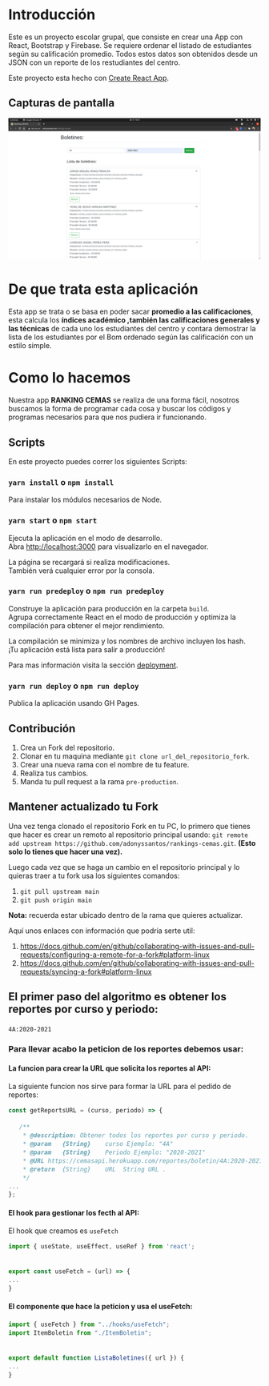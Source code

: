 # Introducción

Este es un proyecto escolar grupal, que consiste en crear una App con React, Bootstrap y Firebase. Se requiere ordenar el listado de estudiantes según su calificación promedio. Todos estos datos son obtenidos desde un JSON con un reporte de los restudiantes del centro.

Este proyecto esta hecho con [Create React App](https://github.com/facebook/create-react-app).


## Capturas de pantalla

![](./assets/img/main-section.png)

# De que trata esta aplicación

Esta app se trata o se basa en poder sacar **promedio a las calificaciones**, esta calcula los **índices académico ,**también las calificaciones generales** y las técnicas**  de cada uno los estudiantes del centro y contara demostrar la lista de los estudiantes por el Bom ordenado según las calificación con un estilo simple. 

# Como lo hacemos 

Nuestra app **RANKING CEMAS** se realiza de una forma fácil, nosotros buscamos la forma de programar cada cosa y buscar los códigos y programas necesarios para que nos pudiera ir funcionando.

## Scripts

En este proyecto puedes correr los siguientes Scripts:

### `yarn install` o `npm install`

Para instalar los módulos necesarios de Node.

### `yarn start` o ``npm start``

Ejecuta la aplicación en el modo de desarrollo. \
Abra [http://localhost:3000](http://localhost:3000) para visualizarlo en el navegador.

La página se recargará si realiza modificaciones. \
También verá cualquier error por la consola.

### `yarn run predeploy` o `npm run predeploy`

Construye la aplicación para producción en la carpeta `build`. \
Agrupa correctamente React en el modo de producción y optimiza la compilación para obtener el mejor rendimiento.

La compilación se minimiza y los nombres de archivo incluyen los hash. \
¡Tu aplicación está lista para salir a producción!

Para mas información visita la sección [deployment](https://facebook.github.io/create-react-app/docs/deployment). 

### `yarn run deploy` o `npm run deploy`

Publica la aplicación usando GH Pages.

<!-- 
## Firebase

Aquí va la explicación de como conectar la DB. 
-->

## Contribución

1. Crea un Fork del repositorio.
2. Clonar en tu maquina mediante `git clone url_del_repositorio_fork`.
3. Crear una nueva rama con el nombre de tu feature.
4. Realiza tus cambios.
5. Manda tu pull request a la rama `pre-production`.

## Mantener actualizado tu Fork

Una vez tenga clonado el repositorio Fork en tu PC, lo primero que tienes que hacer es crear un remoto al repositorio principal usando: `git remote add upstream https://github.com/adonyssantos/rankings-cemas.git`. **(Esto solo lo tienes que hacer una vez).**

Luego cada vez que se haga un cambio en el repositorio principal y lo quieras traer a tu fork usa los siguientes comandos:

1. `git pull upstream main`
2. `git push origin main`

**Nota:** recuerda estar ubicado dentro de la rama que quieres actualizar.

Aquí unos enlaces con información que podria serte util:
1. https://docs.github.com/en/github/collaborating-with-issues-and-pull-requests/configuring-a-remote-for-a-fork#platform-linux
2. https://docs.github.com/en/github/collaborating-with-issues-and-pull-requests/syncing-a-fork#platform-linux

 ## El primer paso del algoritmo es obtener los reportes por curso y periodo:      
 `4A:2020-2021`
 
 ### Para llevar acabo la peticion de los reportes debemos usar: 
 #### La funcion para crear la URL que solicita los reportes al API: 
 La siguiente funcion nos sirve para formar la URL para el pedido de reportes: 
 ```js
 const getReportsURL = (curso, periodo) => {

	/**
	 * @description: Obtener todos los reportes por curso y periodo. 
	 * @param	{String}	curso Ejemplo: "4A"
	 * @param	{String}	Periodo Ejemplo: "2020-2021"
	 * @URL https://cemasapi.herokuapp.com/reportes/boletin/4A:2020-2021:
	 * @return  {String}	URL	 String URL .
	 */
...
};
 ```
 
#### El hook para gestionar los fecth al API:

El hook que creamos es `useFetch`
```js
import { useState, useEffect, useRef } from 'react';


export const useFetch = (url) => {
...
}
```

#### El componente que hace la peticion y usa el useFetch:

```js
import { useFetch } from "../hooks/useFetch";
import ItemBoletin from "./ItemBoletin";


export default function ListaBoletines({ url }) {
...
}
```
